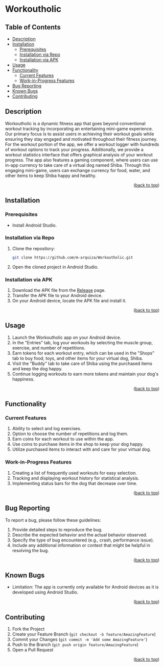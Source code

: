 
<a name="doc-top"></a>

# Workoutholic

## Table of Contents
- [Description](#description)
- [Installation](#installation)
  - [Prerequisites](#prerequisites)
  - [Installation via Repo](#installation-via-repo)
  - [Installation via APK](#installation-via-apk)
- [Usage](#usage)
- [Functionality](#functionality)
  - [Current Features](#current-features)
  - [Work-in-Progress Features](#work-in-progress-features)
- [Bug Reporting](#bug-reporting)
- [Known Bugs](#known-bugs)
- [Contributing](#contributing)
## Description
Workoutholic is a dynamic fitness app that goes beyond conventional workout tracking by incorporating an entertaining mini-game experience. Our primary focus is to assist users in achieving their workout goals while ensuring they stay engaged and motivated throughout their fitness journey. For the workout portion of the app, we offer a workout logger with hundreds of workout options to track your progress. Additionally, we provide a workout statistics interface that offers graphical analysis of your workout progress. The app also features a gaming component, where users can use in-app currency to take care of a virtual dog named Shiba. Through this engaging mini-game, users can exchange currency for food, water, and other items to keep Shiba happy and healthy.

<p align="right">(<a href="#doc-top">back to top</a>)</p>

## Installation

### Prerequisites
- Install Android Studio.

### Installation via Repo
1. Clone the repository:
   ```sh
   git clone https://github.com/m-arquiza/Workoutholic.git
   ```
2. Open the cloned project in Android Studio.

### Installation via APK
1. Download the APK file from the [Release](https://github.com/m-arquiza/Workoutholic/releases/tag/Workoutholic) page.
2. Transfer the APK file to your Android device.
3. On your Android device, locate the APK file and install it.

<p align="right">(<a href="#doc-top">back to top</a>)</p>

## Usage
1. Launch the Workoutholic app on your Android device.
2. In the "Entries" tab, log your workouts by selecting the muscle group, exercise, and number of repetitions.
3. Earn tokens for each workout entry, which can be used in the "Shops" tab to buy food, toys, and other items for your virtual dog, Shiba.
4. Visit the "Buddy" tab to take care of Shiba using the purchased items and keep the dog happy.
5. Continue logging workouts to earn more tokens and maintain your dog's happiness.

<p align="right">(<a href="#doc-top">back to top</a>)</p>

## Functionality
### Current Features
 1. Ability to select and log exercises.
 2. Option to choose the number of repetitions and log them.
 3. Earn coins for each workout to use within the app.
 4. Use coins to purchase items in the shop to keep your dog happy.
 5. Utilize purchased items to interact with and care for your virtual dog.

### Work-in-Progress Features
 1. Creating a list of frequently used workouts for easy selection.
 2. Tracking and displaying workout history for statistical analysis.
 3. Implementing status bars for the dog that decrease over time.

<p align="right">(<a href="#doc-top">back to top</a>)</p>

## Bug Reporting
To report a bug, please follow these guidelines:
1. Provide detailed steps to reproduce the bug.
2. Describe the expected behavior and the actual behavior observed.
3. Specify the type of bug encountered (e.g., crash, performance issue).
4. Include any additional information or context that might be helpful in resolving the bug.

<p align="right">(<a href="#doc-top">back to top</a>)</p>

## Known Bugs
- Limitation: The app is currently only available for Android devices as it is developed using Android Studio.

<p align="right">(<a href="#doc-top">back to top</a>)</p>

## Contributing

1. Fork the Project
2. Create your Feature Branch (`git checkout -b feature/AmazingFeature`)
3. Commit your Changes (`git commit -m 'Add some AmazingFeature'`)
4. Push to the Branch (`git push origin feature/AmazingFeature`)
5. Open a Pull Request

<p align="right">(<a href="#readme-top">back to top</a>)</p>
